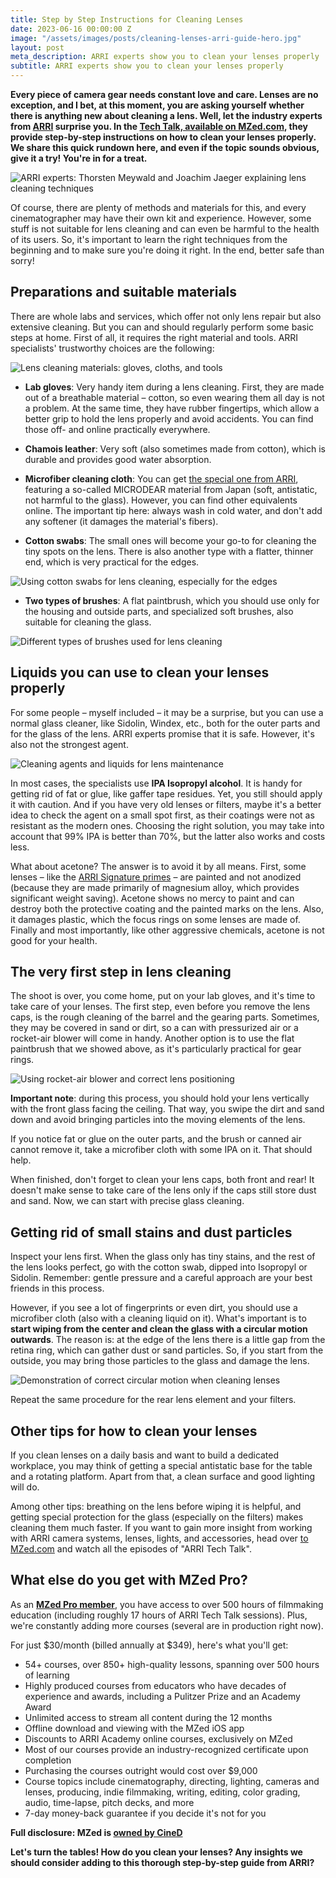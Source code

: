 ```yaml
---
title: Step by Step Instructions for Cleaning Lenses
date: 2023-06-16 00:00:00 Z
image: "/assets/images/posts/cleaning-lenses-arri-guide-hero.jpg"
layout: post
meta_description: ARRI experts show you to clean your lenses properly
subtitle: ARRI experts show you to clean your lenses properly
---
```


**Every piece of camera gear needs constant love and care. Lenses are no exception, and I bet, at this moment, you are asking yourself whether there is anything new about cleaning a lens. Well, let the industry experts from [ARRI](https://www.arri.com/en) surprise you. In the [Tech Talk, available on MZed.com](https://www.mzed.com/courses/arri-tech-talk/modules/5), they provide step-by-step instructions on how to clean your lenses properly. We share this quick rundown here, and even if the topic sounds obvious, give it a try! You're in for a treat.**

![ARRI experts: Thorsten Meywald and Joachim Jaeger explaining lens cleaning techniques](/assets/images/posts/cleaning-lenses-arri-guide-experts.jpg)

Of course, there are plenty of methods and materials for this, and every cinematographer may have their own kit and experience. However, some stuff is not suitable for lens cleaning and can even be harmful to the health of its users. So, it's important to learn the right techniques from the beginning and to make sure you're doing it right. In the end, better safe than sorry!

## Preparations and suitable materials

There are whole labs and services, which offer not only lens repair but also extensive cleaning. But you can and should regularly perform some basic steps at home. First of all, it requires the right material and tools. ARRI specialists' trustworthy choices are the following:

![Lens cleaning materials: gloves, cloths, and tools](/assets/images/posts/cleaning-lenses-arri-guide-materials.jpg)

- **Lab gloves**: Very handy item during a lens cleaning. First, they are made out of a breathable material – cotton, so even wearing them all day is not a problem. At the same time, they have rubber fingertips, which allow a better grip to hold the lens properly and avoid accidents. You can find those off- and online practically everywhere.

- **Chamois leather**: Very soft (also sometimes made from cotton), which is durable and provides good water absorption.

- **Microfiber cleaning cloth**: You can get [the special one from ARRI](https://www.bhphotovideo.com/c/product/1405174-REG/arri_k2_0016922_optical_cleaning_cloth_14_6.html), featuring a so-called MICRODEAR material from Japan (soft, antistatic, not harmful to the glass). However, you can find other equivalents online. The important tip here: always wash in cold water, and don't add any softener (it damages the material's fibers).

- **Cotton swabs**: The small ones will become your go-to for cleaning the tiny spots on the lens. There is also another type with a flatter, thinner end, which is very practical for the edges.

![Using cotton swabs for lens cleaning, especially for the edges](/assets/images/posts/cleaning-lenses-arri-guide-cotton-swabs.jpg)

- **Two types of brushes**: A flat paintbrush, which you should use only for the housing and outside parts, and specialized soft brushes, also suitable for cleaning the glass.

![Different types of brushes used for lens cleaning](/assets/images/posts/cleaning-lenses-arri-guide-brushes.jpg)

## Liquids you can use to clean your lenses properly  

For some people – myself included – it may be a surprise, but you can use a normal glass cleaner, like Sidolin, Windex, etc., both for the outer parts and for the glass of the lens. ARRI experts promise that it is safe. However, it's also not the strongest agent.

![Cleaning agents and liquids for lens maintenance](/assets/images/posts/cleaning-lenses-arri-guide-liquids.jpg)

In most cases, the specialists use **IPA Isopropyl alcohol**. It is handy for getting rid of fat or glue, like gaffer tape residues. Yet, you still should apply it with caution. And if you have very old lenses or filters, maybe it's a better idea to check the agent on a small spot first, as their coatings were not as resistant as the modern ones. Choosing the right solution, you may take into account that 99% IPA is better than 70%, but the latter also works and costs less.

What about acetone? The answer is to avoid it by all means. First, some lenses – like the [ARRI Signature primes](https://www.bhphotovideo.com/c/product/1391010-REG/arri_arri_signature_prime_6_lens.html) – are painted and not anodized (because they are made primarily of magnesium alloy, which provides significant weight saving). Acetone shows no mercy to paint and can destroy both the protective coating and the painted marks on the lens. Also, it damages plastic, which the focus rings on some lenses are made of. Finally and most importantly, like other aggressive chemicals, acetone is not good for your health.

## The very first step in lens cleaning

The shoot is over, you come home, put on your lab gloves, and it's time to take care of your lenses. The first step, even before you remove the lens caps, is the rough cleaning of the barrel and the gearing parts. Sometimes, they may be covered in sand or dirt, so a can with pressurized air or a rocket-air blower will come in handy. Another option is to use the flat paintbrush that we showed above, as it's particularly practical for gear rings. 

![Using rocket-air blower and correct lens positioning](/assets/images/posts/cleaning-lenses-arri-guide-rocket-air.jpg)

**Important note**: during this process, you should hold your lens vertically with the front glass facing the ceiling. That way, you swipe the dirt and sand down and avoid bringing particles into the moving elements of the lens.

If you notice fat or glue on the outer parts, and the brush or canned air cannot remove it, take a microfiber cloth with some IPA on it. That should help.

When finished, don't forget to clean your lens caps, both front and rear! It doesn't make sense to take care of the lens only if the caps still store dust and sand. Now, we can start with precise glass cleaning.

## Getting rid of small stains and dust particles

Inspect your lens first. When the glass only has tiny stains, and the rest of the lens looks perfect, go with the cotton swab, dipped into Isopropyl or Sidolin. Remember: gentle pressure and a careful approach are your best friends in this process.

However, if you see a lot of fingerprints or even dirt, you should use a microfiber cloth (also with a cleaning liquid on it). What's important is to **start wiping from the center and clean the glass with a circular motion outwards**. The reason is: at the edge of the lens there is a little gap from the retina ring, which can gather dust or sand particles. So, if you start from the outside, you may bring those particles to the glass and damage the lens.

![Demonstration of correct circular motion when cleaning lenses](/assets/images/posts/cleaning-lenses-arri-guide-circular-motion.jpg)

Repeat the same procedure for the rear lens element and your filters.

## Other tips for how to clean your lenses

If you clean lenses on a daily basis and want to build a dedicated workplace, you may think of getting a special antistatic base for the table and a rotating platform. Apart from that, a clean surface and good lighting will do.

Among other tips: breathing on the lens before wiping it is helpful, and getting special protection for the glass (especially on the filters) makes cleaning them much faster. If you want to gain more insight from working with ARRI camera systems, lenses, lights, and accessories, head over [to MZed.com](https://www.mzed.com/courses/arri-tech-talk/) and watch all the episodes of "ARRI Tech Talk".

## What else do you get with MZed Pro?

As an [**MZed Pro member**](https://www.mzed.com), you have access to over 500 hours of filmmaking education (including roughly 17 hours of ARRI Tech Talk sessions). Plus, we're constantly adding more courses (several are in production right now).

For just $30/month (billed annually at $349), here's what you'll get:

- 54+ courses, over 850+ high-quality lessons, spanning over 500 hours of learning
- Highly produced courses from educators who have decades of experience and awards, including a Pulitzer Prize and an Academy Award
- Unlimited access to stream all content during the 12 months
- Offline download and viewing with the MZed iOS app
- Discounts to ARRI Academy online courses, exclusively on MZed
- Most of our courses provide an industry-recognized certificate upon completion
- Purchasing the courses outright would cost over $9,000
- Course topics include cinematography, directing, lighting, cameras and lenses, producing, indie filmmaking, writing, editing, color grading, audio, time-lapse, pitch decks, and more
- 7-day money-back guarantee if you decide it's not for you

**Full disclosure: MZed is [owned by CineD](https://www.cined.com/cined-acquires-mzed/)**

**Let's turn the tables! How do you clean your lenses? Any insights we should consider adding to this thorough step-by-step guide from ARRI?**
